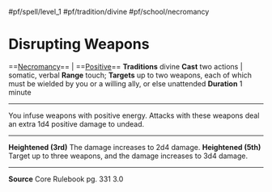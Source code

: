 #pf/spell/level_1 #pf/tradition/divine #pf/school/necromancy 
# Disrupting Weapons
==[Necromancy](../../../Traits/Necromancy.md)== | ==[Positive](../../../Traits/Positive.md)==
**Traditions** divine
**Cast** two actions | somatic, verbal
**Range** touch; **Targets** up to two weapons, each of which must be wielded by you or a willing ally, or else unattended
**Duration** 1 minute

---
You infuse weapons with positive energy. Attacks with these weapons deal an extra 1d4 positive damage to undead.

---
**Heightened (3rd)** The damage increases to 2d4 damage.
**Heightened (5th)** Target up to three weapons, and the damage increases to 3d4 damage.

---
**Source** Core Rulebook pg. 331 3.0
